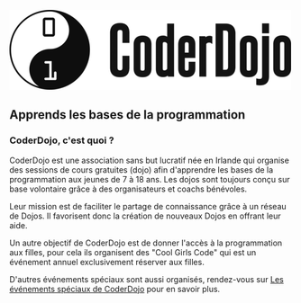 ![Logo CoderDojo](coderdojo-logo.png)

## Apprends les bases de la programmation

### CoderDojo, c'est quoi ?

CoderDojo est une association sans but lucratif née en Irlande qui organise des sessions de cours gratuites (dojo) 
afin d'apprendre les bases de la programmation aux jeunes de 7 à 18 ans.
Les dojos sont toujours conçu sur base volontaire grâce à des organisateurs et coachs bénévoles.

Leur mission est de faciliter le partage de connaissance grâce à un réseau de Dojos.
Il favorisent donc la création de nouveaux Dojos en offrant leur aide.

Un autre objectif de CoderDojo est de donner l'accès à la programmation aux filles, pour cela ils organisent des "Cool Girls Code"
qui est un événement annuel exclusivement réserver aux filles.

D'autres événements spéciaux sont aussi organisés, rendez-vous sur [Les événements spéciaux de CoderDojo](https://www.coderdojobelgium.be/fr/nieuws/speciale-dojos) pour en savoir plus.
